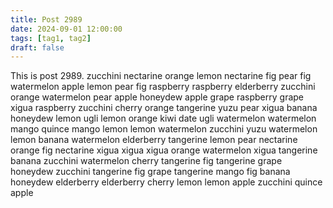 ```yaml
---
title: Post 2989
date: 2024-09-01 12:00:00
tags: [tag1, tag2]
draft: false
---
```

This is post 2989.
zucchini
nectarine
orange
lemon
nectarine
fig
pear
fig
watermelon
apple
lemon
pear
fig
raspberry
raspberry
elderberry
zucchini
orange
watermelon
pear
apple
honeydew
apple
grape
raspberry
grape
xigua
raspberry
zucchini
cherry
orange
tangerine
yuzu
pear
xigua
banana
honeydew
lemon
ugli
lemon
orange
kiwi
date
ugli
watermelon
watermelon
mango
quince
mango
lemon
lemon
watermelon
zucchini
yuzu
watermelon
lemon
banana
watermelon
elderberry
tangerine
lemon
pear
nectarine
orange
fig
nectarine
xigua
xigua
xigua
orange
watermelon
xigua
tangerine
banana
zucchini
watermelon
cherry
tangerine
fig
tangerine
grape
honeydew
zucchini
tangerine
fig
grape
tangerine
mango
fig
banana
honeydew
elderberry
elderberry
cherry
lemon
lemon
apple
zucchini
quince
apple
